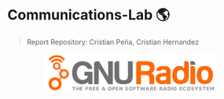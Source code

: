 # Communications-Lab :earth_americas:
> Report Repository: Cristian Peña, Cristian Hernandez 

<p align="center">
<img src="https://github.com/gnuradio/gnuradio/blob/main/docs/gnuradio.png" width="70%" />
</p>
